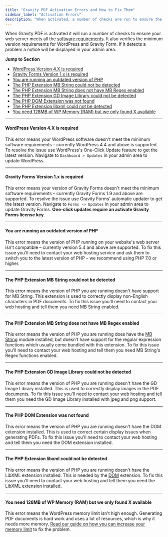 ```yaml
---
title: "Gravity PDF Activation Errors and How to Fix Them"
sidebar_label: "Activation Errors"
description: "When activated, a number of checks are run to ensure the web server meets all the requirements. Find out how to fix any problems that may occur."
---
```


When Gravity PDF is activated it will run a number of checks to ensure your web server meets all the [software requirements](user-installation.md#requirements). It also verifies the minimum version requirements for WordPress and Gravity Form. If it detects a problem a notice will be displayed in your admin area.

**Jump to Section**

* [WordPress Version 4.X is required](#wordpress-version)
* [Gravity Forms Version 1.x is required](#gravityforms-version)
* [You are running an outdated version of PHP](#php-version)
* [The PHP Extension MB String could not be detected](#php-mbstring)
* [The PHP Extension MB String does not have MB Regex enabled](#php-mbstring-regex)
* [The PHP Extension GD Image Library could not be detected](#php-gd)
* [The PHP DOM Extension was not found](#php-dom)
* [The PHP Extension libxml could not be detected](#php-xml)
* [You need 128MB of WP Memory (RAM) but we only found X available](#wp-memory)

---

#### WordPress Version 4.X is required

This error means your WordPress software doesn't meet the minimum software requirements – currently WordPress 4.4 and above is supported. To resolve the issue use WordPress's One-Click Update feature to get the latest version. Navigate to `Dashboard > Updates` in your admin area to update WordPress.

---

#### Gravity Forms Version 1.x is required

This error means your version of Gravity Forms doesn't meet the minimum software requirements – currently Gravity Forms 1.9 and above are supported. To resolve the issue use Gravity Forms' automatic updater to get the latest version. Navigate to `Forms -> Updates` in your admin area to update Gravity Forms. **One-click updates require an activate Gravity Forms license key**.

---

#### You are running an outdated version of PHP

This error means the version of PHP running on your website's web server isn't compatible – currently version 5.4 and above are supported. To fix this issue you'll need to contact your web hosting service and ask them to switch you to the latest version of PHP – we recommend using PHP 7.0 or higher.

---

#### The PHP Extension MB String could not be detected

This error means the version of PHP you are running doesn't have support for MB String. This extension is used to correctly display non-English characters in PDF documents. To fix this issue you'll need to contact your web hosting and tell them you need MB String enabled.

---

#### The PHP Extension MB String does not have MB Regex enabled

This error means the version of PHP you are running does have the [MB String](#php-mbstring) module installed, but doesn't have support for the regular expression functions which usually come bundled with this extension. To fix this issue you'll need to contact your web hosting and tell them you need MB String's Regex functions enabled.

---

#### The PHP Extension GD Image Library could not be detected

This error means the version of PHP you are running doesn't have the GD Image Library installed. This is used to correctly display images in the PDF documents. To fix this issue you'll need to contact your web hosting and tell them you need the GD Image Library installed with jpeg and png support.

---

#### The PHP DOM Extension was not found

This error means the version of PHP you are running doesn't have the DOM extension installed. This is used to correct certain display issues when generating PDFs. To fix this issue you'll need to contact your web hosting and tell them you need the DOM extension installed.

---

#### The PHP Extension libxml could not be detected

This error means the version of PHP you are running doesn't have the LibXML extension installed. This is needed by the [DOM](#php-dom) extension. To fix this issue you'll need to contact your web hosting and tell them you need the LibXML extension installed.

---

#### You need 128MB of WP Memory (RAM) but we only found X available

This error means the WordPress memory limit isn't high enough. Generating PDF documents is hard work and uses a lot of resources, which is why it needs more memory. [Read our guide on how you can increase your memory limit](user-increasing-memory-limit.md) to fix the problem.